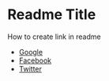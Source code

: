 # Readme Title

How to create link in readme
- [Google](https://google.co.id/)
- [Facebook](https://facebook.com/)
- [Twitter](https://twitter.com/)
